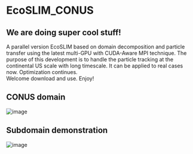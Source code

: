 # EcoSLIM_CONUS
## We are doing super cool stuff!
A parallel version EcoSLIM based on domain decomposition and particle transfer using the latest multi-GPU with CUDA-Aware MPI technique. 
The purpose of this development is to handle the particle tracking at the continental US scale with long timescale.
It can be applied to real cases now. Optimization continues.  
Welcome download and use. Enjoy!
## CONUS domain
![image](https://github.com/aureliayang/EcoSLIM_CONUS/blob/main/images/conus.png)
## Subdomain demonstration
![image](https://github.com/aureliayang/EcoSLIM_CONUS/blob/main/images/Picture1.png)  

